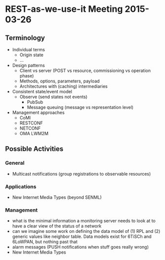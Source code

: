 # REST-as-we-use-it Meeting 2015-03-26

## Terminology

- Individual terms
   - Origin state
   - ...
- Design patterns
   - Client vs server (POST vs resource, commissioning vs operation phase)
   - Methods, options, parameters, payload
   - Architectures with (caching) intermediaries
- Consistent state/event model
   - Observe (send states not events)
	 - PubSub
	 - Message queuing (message vs representation level)
- Management approaches
   - CoMI
   - RESTCONF
   - NETCONF
   - OMA LWM2M

## Possible Activities

### General

- Multicast notifications (group registrations to observable resources)

### Applications

- New Internet Media Types (beyond SENML)

### Management

- what is the minimal information a monitoring server needs to look at to have a clear view of the status of a network
- can we imagine some work on defining the data model of (1) RPL and (2) generic values like neighbor table. Data models exist for 6TiSCh and 6LoWPAN, but nothing past that
- alarm messages (PUSH notifications when stuff goes really wrong)
- New Internet Media Types
